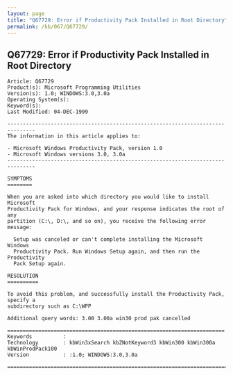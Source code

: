 ```yaml
---
layout: page
title: "Q67729: Error if Productivity Pack Installed in Root Directory"
permalink: /kb/067/Q67729/
---
```


## Q67729: Error if Productivity Pack Installed in Root Directory

	Article: Q67729
	Product(s): Microsoft Programming Utilities
	Version(s): 1.0; WINDOWS:3.0,3.0a
	Operating System(s): 
	Keyword(s): 
	Last Modified: 04-DEC-1999
	
	-------------------------------------------------------------------------------
	The information in this article applies to:
	
	- Microsoft Windows Productivity Pack, version 1.0 
	- Microsoft Windows versions 3.0, 3.0a 
	-------------------------------------------------------------------------------
	
	SYMPTOMS
	========
	
	When you are asked into which directory you would like to install Microsoft
	Productivity Pack for Windows, and your response indicates the root of any
	partition (C:\, D:\, and so on), you receive the following error message:
	
	  Setup was canceled or can't complete installing the Microsoft Windows
	  Productivity Pack. Run Windows Setup again, and then run the Productivity
	  Pack Setup again.
	
	RESOLUTION
	==========
	
	To avoid this problem, and successfully install the Productivity Pack, specify a
	subdirectory such as C:\WPP
	
	Additional query words: 3.00 3.00a win30 prod pak cancelled
	
	======================================================================
	Keywords          :  
	Technology        : kbWin3xSearch kbZNotKeyword3 kbWin300 kbWin300a kbWinProdPack100
	Version           : :1.0; WINDOWS:3.0,3.0a
	
	=============================================================================
	

